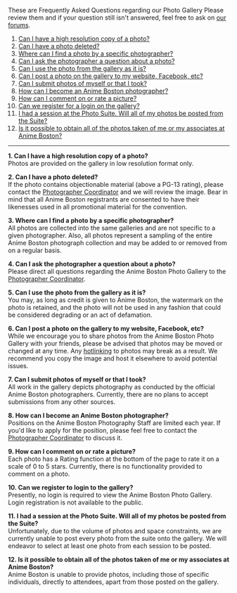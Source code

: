These are Frequently Asked Questions regarding our Photo Gallery  Please review them and if your question still isn't answered, feel free to ask on [our forums](https://forums.animeboston.com).

1. [Can I have a high resolution copy of a photo?](#1)
2. [Can I have a photo deleted?](#2)
3. [Where can I find a photo by a specific photographer?](#3)
4. [Can I ask the photographer a question about a photo?](#4)
5. [Can I use the photo from the gallery as it is?](#5)
6. [Can I post a photo on the gallery to my website, Facebook, etc?](#6)
7. [Can I submit photos of myself or that I took?](#7)
8. [How can I become an Anime Boston photographer?](#8)
9. [How can I comment on or rate a picture?](#9)
10. [Can we register for a login on the gallery?](#10)
11. [I had a session at the Photo Suite. Will all of my photos be posted from the Suite?](#11)
12. [Is it possible to obtain all of the photos taken of me or my associates at Anime Boston?](#12)

---

**1\. <a name="1">Can I have a high resolution copy of a photo?</a>**  
Photos are provided on the gallery in low resolution format only.

**2\. <a name="2">Can I have a photo deleted?</a>**  
If the photo contains objectionable material (above a PG-13 rating), please contact the [Photographer Coordinator](/about/contact/81) and we will review the image. Bear in mind that all Anime Boston registrants are consented to have their likenesses used in all promotional material for the convention.

**3\. <a name="3">Where can I find a photo by a specific photographer?</a>**  
All photos are collected into the same galleries and are not specific to a given photographer. Also, all photos represent a sampling of the entire Anime Boston photograph collection and may be added to or removed from on a regular basis.

**4\. <a name="4">Can I ask the photographer a question about a photo?</a>**  
Please direct all questions regarding the Anime Boston Photo Gallery to the [Photographer Coordinator](/about/contact/81).

**5\. <a name="5">Can I use the photo from the gallery as it is?</a>**  
You may, as long as credit is given to Anime Boston, the watermark on the photo is retained, and the photo will not be used in any fashion that could be considered degrading or an act of defamation.

**6\. <a name="6">Can I post a photo on the gallery to my website, Facebook, etc?</a>**  
While we encourage you to share photos from the Anime Boston Photo Gallery with your friends, please be advised that photos may be moved or changed at any time. Any <a href="http://en.wikipedia.org/wiki/Inline_linking" target="\_blank">hotlinking</a> to photos may break as a result. We recommend you copy the image and host it elsewhere to avoid potential issues.

**7\. <a name="7">Can I submit photos of myself or that I took?</a>**  
All work in the gallery depicts photography as conducted by the official Anime Boston photographers. Currently, there are no plans to accept submissions from any other sources.

**8\. <a name="8">How can I become an Anime Boston photographer?</a>**  
Positions on the Anime Boston Photography Staff are limited each year. If you'd like to apply for the position, please feel free to contact the [Photographer Coordinator](/about/contact/81) to discuss it.

**9\. <a name="9">How can I comment on or rate a picture?</a>**  
Each photo has a Rating function at the bottom of the page to rate it on a scale of 0 to 5 stars. Currently, there is no functionality provided to comment on a photo.

**10\. <a name="10">Can we register to login to the gallery?</a>**  
Presently, no login is required to view the Anime Boston Photo Gallery. Login registration is not available to the public.

**11\. <a name="11">I had a session at the Photo Suite. Will all of my photos be posted from the Suite?</a>**  
Unfortunately, due to the volume of photos and space constraints, we are currently unable to post every photo from the suite onto the gallery. We will endeavor to select at least one photo from each session to be posted.

**12\. <a name="12">Is it possible to obtain all of the photos taken of me or my associates at Anime Boston?</a>**  
Anime Boston is unable to provide photos, including those of specific individuals, directly to attendees, apart from those posted on the gallery.